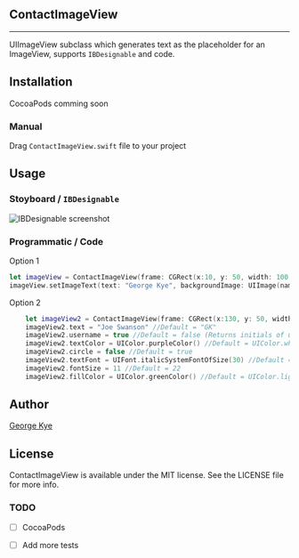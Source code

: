 ## ContactImageView
----------------------

UIImageView subclass which generates text as the placeholder for an ImageView, supports `IBDesignable` and code.

## Installation
CocoaPods comming soon

### Manual
Drag `ContactImageView.swift` file to your project

## Usage

### Stoyboard / `IBDesignable`
![IBDesignable screenshot](http://g.recordit.co/vqI1yZmutI.gif)

### Programmatic / Code
Option  1
```swift
let imageView = ContactImageView(frame: CGRect(x:10, y: 50, width: 100, height: 100))
imageView.setImageText(text: "George Kye", backgroundImage: UIImage(named: "bg"), username: true, textColor: UIColor.whiteColor(), fillColor: UIColor.blackColor(), circle: true) //backgroundImage is optional
```
Option 2
```swift
    let imageView2 = ContactImageView(frame: CGRect(x:130, y: 50, width: 100, height: 100))
    imageView2.text = "Joe Swanson" //Default = "GK"
    imageView2.username = true //Default = false (Returns initials of username if true)
    imageView2.textColor = UIColor.purpleColor() //Default = UIColor.whiteColor()
    imageView2.circle = false //Default = true
    imageView2.textFont = UIFont.italicSystemFontOfSize(30) //Default = UIFont.systemFontOfSize(22)
    imageView2.fontSize = 11 //Default = 22
    imageView2.fillColor = UIColor.greenColor() //Default = UIColor.lightGrayColor
```
## Author
<a href="twitter.com/gkye">George Kye </a>

## License
ContactImageView is available under the MIT license. See the LICENSE file for more info.

### TODO

- [ ] CocoaPods
- [ ] Add more tests


